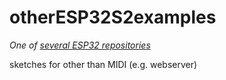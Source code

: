 # otherESP32S2examples
*One of [several ESP32 repositories](https://github.com/blekenbleu/arduino-esp32#readme)*

 sketches for other than MIDI (e.g. webserver)
